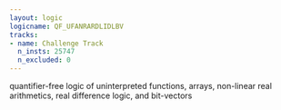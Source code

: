 ```yaml
---
layout: logic
logicname: QF_UFANRARDLIDLBV
tracks:
- name: Challenge Track
  n_insts: 25747
  n_excluded: 0
---
```

quantifier-free logic of uninterpreted functions, arrays, non-linear real arithmetics, real difference logic, and bit-vectors